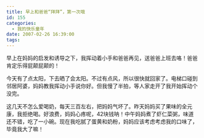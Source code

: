 ```yaml
---
title: 早上和爸爸“拜拜”，第一次哦
id: 155
categories:
  - 我的快乐童年
date: 2007-02-26 16:39:00
tags:
---
```


<div class="item-label"><span class="itemOpr" id="itemId_35402393"/></div>
<div class="item-body">
<div class="item-content">

早上在妈妈的启发和诱导之下，我挥动着小手和爸爸再见，送爸爸上班去咯！爸爸肯定乐得屁颠屁颠的！

今天有了点太阳，下去晒了会太阳。不过有点风，所以很快就回家了。电梯口碰到邻居阿婆，妈妈教我挥动小手说你好。但我慢了半拍，等人家走开了我开始挥动个没完。

这几天不怎么爱喝奶，每天三百左右，把妈妈气坏了。昨天妈妈买了果味的全元康，我拒绝喝。好浪费，妈妈心疼呢，42块钱呐！中午妈妈煮了虾仁菜粥，味道还不错，吃了一小碗。现在我吃腻了蛋黄和奶粉，妈妈应该考虑考虑我的口味了，毕竟我大了嘛！

</div>
</div>